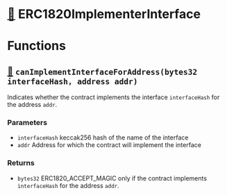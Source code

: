 # [🔗](/contracts/ERC1820ImplementerInterface.sol#L4) ERC1820ImplementerInterface
# Functions
## [🔗](/contracts/ERC1820ImplementerInterface.sol#L7) `canImplementInterfaceForAddress(bytes32 interfaceHash, address addr)`

Indicates whether the contract implements the interface `interfaceHash` for the address `addr`.




### Parameters
* `interfaceHash` keccak256 hash of the name of the interface
* `addr` Address for which the contract will implement the interface
### Returns
* `bytes32` ERC1820_ACCEPT_MAGIC only if the contract implements `ìnterfaceHash` for the address `addr`.

